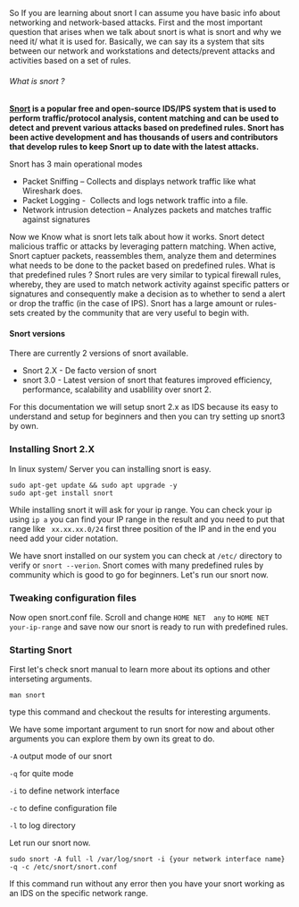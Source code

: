 
So If you are learning about snort I can assume you have basic info about networking and network-based attacks. First and the most important question that arises when we talk about snort is what is snort and why we need it/ what it is used for. Basically, we can say its a system that sits between our network and workstations and detects/prevent attacks and activities based on a set of rules. 

###### What is snort ?
**[Snort](https://snort.org/) is a popular free and open-source IDS/IPS system that is used to perform traffic/protocol analysis, content matching and can be used to detect and prevent various attacks based on predefined rules. Snort has been active development and has thousands of users and contributors that develop rules to keep Snort up to date with the latest attacks.**

Snort has 3 main operational modes
-   Packet Sniffing – Collects and displays network traffic like what Wireshark does.
-   Packet Logging -  Collects and logs network traffic into a file.
-   Network intrusion detection – Analyzes packets and matches traffic against signatures

Now we Know what is snort lets talk about how it works.
Snort detect malicious traffic or attacks by leveraging pattern matching. When active, Snort captuer packets, reassembles them, analyze them and determines what needs to be done to the packet based on predefined rules. What is that predefined rules ? Snort rules are very similar to typical firewall rules, whereby, they are used to match network activity against specific patters or signatures and consequently make a decision as to whether to send a alert or drop the traffic (in the case of IPS).
Snort has a large amount or rules-sets created by the community that are very useful to begin with.

#### Snort versions
There are currently 2 versions of snort available.
* Snort 2.X - De facto version of snort
* snort 3.0  - Latest version of snort that features improved efficiency, performance, scalability and usablility over snort 2.

For this documentation we will setup snort 2.x as IDS because its easy to understand and setup for beginners and then you can try setting up snort3 by own.

### Installing Snort 2.X
In linux system/ Server you can installing snort is easy.

	sudo apt-get update && sudo apt upgrade -y
	sudo apt-get install snort

While installing snort it will ask for your ip range. You can check your ip using `ip a` you can find your IP range in the result and you need to put that range like ` xx.xx.xx.0/24` first three position of the IP and in the end you need add your cider notation.

We have snort installed on our system you can check at `/etc/` directory to verify or `snort --verion`. Snort comes with many predefined rules by community which is good to go for beginners. Let's run our snort now.


### Tweaking configuration files
Now open snort.conf file. Scroll and change `HOME NET  any` to `HOME NET your-ip-range` and save now our snort is ready to run with predefined rules.

### Starting Snort
First let's check snort manual to learn more about its options and other interseting arguments.

	man snort
type this command and checkout the results for interesting arguments.

We have some important argument to run snort for now and about other arguments you can explore them by own its great to do.

`-A` output mode of our snort

`-q` for quite mode

`-i` to define network interface

`-c` to define configuration file

`-l` to log directory

Let run our snort now.
	
	sudo snort -A full -l /var/log/snort -i {your network interface name} -q -c /etc/snort/snort.conf
If this command run without any error then you have your snort working as an IDS on the specific network range.
